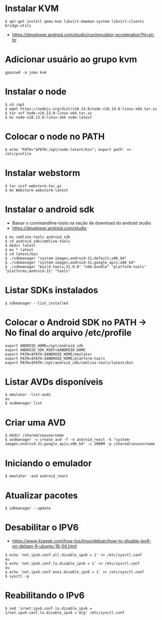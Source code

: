 # Instalar KVM
 ```console
$ apt-get install qemu-kvm libvirt-daemon-system libvirt-clients bridge-utils
 ```
 * https://developer.android.com/studio/run/emulator-acceleration?hl=pt-br

# Adicionar usuário ao grupo kvm

```console
gpasswd -a joao kvm
```

# Instalar o node

```console
$ cd /opt
$ wget https://nodejs.org/dist/v18.14.0/node-v18.14.0-linux-x64.tar.xz
$ tar xvf node-v18.13.0-linux-x64.tar.xz
$ mv node-v18.13.0-linux-x64 node-latest
```

# Colocar o node no PATH
```console
$ echo 'PATH="$PATH:/opt/node-latest/bin"; export path' >> /etc/profile
```
# Instalar webstorm 
```console
$ tar xvzf webstorm.tar.gz
$ mv Webstorm webstorm-latest
```

# Instalar o android sdk

* Baixar o commandline-tools na seção de download do android studio
* https://developer.android.com/studio

```console
$ mv cmdline-tools android_sdk
$ cd android_sdk/cmdline-tools
$ mkdir latest
$ mv * latest
$ cd latest/bin
$ ./sdkmanager "system-images;android-31;default;x86_64"
$ ./sdkmanager "system-images;android-31;google_apis;x86_64"
$ ./sdkmanager "build-tools;31.0.0" "ndk-bundle" "platform-tools" "platforms;android-31" "tools"
```
# Listar SDKs instalados

```console
$ sdkmanager --list_installed
```

# Colocar o Android SDK no PATH -> No final do arquivo /etc/profile

```console
export ANDROID_HOME=/opt/android_sdk
export ANDROID_SDK_ROOT=$ANDROID_HOME 
export PATH=$PATH:$ANDROID_HOME/emulator
export PATH=$PATH:$ANDROID_HOME/platform-tools
export PATH=$PATH:/opt/android_sdk/cmdline-tools/latest/bin
```

# Listar AVDs disponíveis

```console
$ emulator -list-avds
ou
$ avdmanager list
```

# Criar uma AVD

```console
$ mkdir /shared/seuusername
$ avdmanager -v create avd -f -n android_react -k "system-images;android-31;google_apis;x86_64" -c 2000M -p /shared/seuusername
```

# Iniciando o emulador

```console
$ emulator -avd android_react
```

# Atualizar pacotes
```console
$ sdkmanager --update
```

# Desabilitar o IPV6
* https://www.itzgeek.com/how-tos/linux/debian/how-to-disable-ipv6-on-debian-9-ubuntu-16-04.html

```console
$ echo 'net.ipv6.conf.all.disable_ipv6 = 1' >> /etc/sysctl.conf
ou
$ echo 'net.ipv6.conf.lo.disable_ipv6 = 1' >> /etc/sysctl.conf
ou 
$ echo 'net.ipv6.conf.eno1.disable_ipv6 = 1' >> /etc/sysctl.conf
$ sysctl -p
```

# Reabilitando o IPv6

```console
$ sed 's/net.ipv6.conf.lo.disable_ipv6 = 1/net.ipv6.conf.lo.disable_ipv6 = 0/g' /etc/sysctl.conf
```